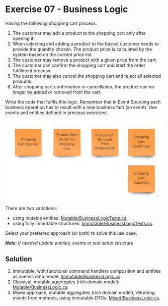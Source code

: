 # Exercise 07 - Business Logic

Having the following shopping cart process:
1. The customer may add a product to the shopping cart only after opening it.
2. When selecting and adding a product to the basket customer needs to provide the quantity chosen. The product price is calculated by the system based on the current price list.
3. The customer may remove a product with a given price from the cart.
4. The customer can confirm the shopping cart and start the order fulfilment process.
5. The customer may also cancel the shopping cart and reject all selected products.
6. After shopping cart confirmation or cancellation, the product can no longer be added or removed from the cart.

Write the code that fulfils this logic. Remember that in Event Sourcing each business operation has to result with a new business fact (so event). Use events and entities defined in previous exercises.

![events](./assets/events.jpg)

There are two variations:
- using mutable entities: [Mutable/BusinessLogicTests.cs](./Mutable/Solution1/BusinessLogicTests.cs),
- using fully immutable structures: [Immutable/BusinessLogicTests.cs](./Immutable/BusinessLogicTests.cs).

Select your preferred approach (or both) to solve this use case.

_**Note**: If needed update entities, events or test setup structure_

## Solution

1. Immutable, with functional command handlers composition and entities as anemic data model: [Immutable/BusinessLogic.cs](./Immutable/BusinessLogic.cs).
2. Classical, mutable aggregates (rich domain model): [Mutable/BusinessLogic.cs](./Mutable/Solution1/BusinessLogic.cs).
3. Mixed approach, mutable aggregates (rich domain model), returning events from methods, using immutable DTOs: [Mixed/BusinessLogic.cs](./Mutable/Solution1/BusinessLogic.cs).

